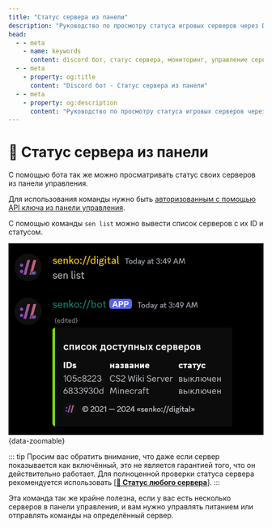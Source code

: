 ```yaml
---
title: "Статус сервера из панели"
description: "Руководство по просмотру статуса игровых серверов через Discord бота Senko Digital. Мониторинг состояния серверов и управление ими через Discord."
head:
  - - meta
    - name: keywords
      content: discord бот, статус сервера, мониторинг, управление сервером, senko bot, игровой сервер
  - - meta
    - property: og:title 
      content: "Discord бот - Статус сервера из панели"
  - - meta
    - property: og:description
      content: "Руководство по просмотру статуса игровых серверов через Discord бота Senko Digital. Мониторинг состояния серверов и управление ими через Discord."
---
```


# 🔁 Статус сервера из панели

С помощью бота так же можно просматривать статус своих серверов из панели управления.

Для использования команды нужно быть [авторизованным с помощью API ключа из панели управления](/bot/auth).

С помощью команды `sen list` можно вывести список серверов с их ID и статусом.

![server status from the panel in a discord bot](/images/bot/panel-status.png){data-zoomable}

::: tip
Просим вас обратить внимание, что даже если сервер показывается как включённый, это не является гарантией того, что он действительно работает. Для полноценной проверки статуса сервера рекомендуется использовать [**[🔁 Статус любого сервера](/bot/any-status)**].
:::

Эта команда так же крайне полезна, если у вас есть несколько серверов в панели управления, и вам нужно управлять питанием или отправлять команды на определённый сервер.
